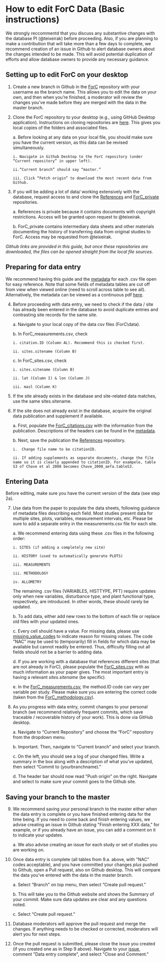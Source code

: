 # How to edit ForC Data (Basic instructions)
We strongly reccommentd that you discuss any substantive changes with the database PI (@teixeirak) before proceeding. Also, if  you are planning to make a contribution that will take more than a few days to complete, we recommend creation of an issue in Github to alert database owners about the changes intended to be made. This will avoid potential duplication of efforts and allow database owners to provide any necessary guidance.

## Setting up to edit ForC on your desktop

1.	Create a new branch in Github in the [ForC](https://github.com/forc-db/ForC/tree/master/data) repository with your username as the branch name. This allows you to edit the data on your own, and then when you’re finished, a moderator will review the changes you’ve made before they are merged with the data in the master branch.

2.	Clone the ForC repository to your desktop (e.g., using GitHub Desktop application). Instructions on cloning repositories are [here](https://help.github.com/desktop/guides/contributing-to-projects/cloning-a-repository-from-github-to-github-desktop/). This gives you local copies of the folders and associated files.  
    
    a.	Before looking at any data on your local file, you should make sure you have the current version, as this data can be revised simultaneously.
    
        i. Navigate in Github Desktop to the ForC repository (under “Current repository” in upper left).
        
        ii.“Current branch” should say “master.”
        
        iii. Click “Fetch origin” to download the most recent data from Github.

3.  If you will be adding a lot of data/ working extensively with the database, request access to and clone the [References](https://github.com/forc-db/References) and [ForC_private](https://github.com/forc-db/ForC_private) repositories. 
    
    a. References is private because it contains documents with copyright restrictions. Access will be granted upon request to @teixeirak.
   
    b. ForC_private contains intermediary data sheets and other materials documenting the history of transferring data from original studies to ForC. Access may be requested from @teixeirak.

 
*Github links are provided in this guide, but once these repositories are downloaded, the files can be opened straight from the local file sources.*

## Preparing for data entry
We recommend having this guide and the [metadata](https://github.com/forc-db/ForC/tree/master/metadata) for each .csv file open for easy reference. Note that some fields of metadata tables are cut off from view when viewed online (need to scroll across table to see all). Alternatively, the metadata can be viewed as a continuous pdf [here](https://esajournals.onlinelibrary.wiley.com/action/downloadSupplement?doi=10.1002%2Fecy.2229&file=ecy2229-sup-0002-MetadataS1.pdf).

4.	Before proceeding with data entry, we need to check if the data / site has already been entered in the database to avoid duplicate entries and contrasting site records for the same site.
    
    a.	Navigate to your local copy of the data csv files (ForC\data).

    b.	In ForC_measurements.csv, check
    
        i. citation.ID (Column AL). Recommend this is checked first.
        
        ii. sites.sitename (Column B)
        
    c.	In ForC_sites.csv, check
    
        i. sites.sitename (Column B)
        
        ii. lat (Column I) & lon (Column J)
        
        iii. masl (Column K)
        
5.	If the site already exists in the database and site-related data matches, use the same sites.sitename.

6.	If the site does not already exist in the database, acquire the original data publication and supplement if available. 

    a. First, populate the [ForC_citations.csv](https://github.com/forc-db/ForC/blob/master/data/ForC_citations.csv) with the information from the publication. Descriptions of the headers can be found in the [metadata](https://github.com/forc-db/ForC/blob/master/metadata/citations_metadata.csv).
    
    b. Next, save the publication the [References](https://github.com/forc-db/References) repository. 

        i.	Change file name to be citationID.
    
        ii.	If adding supplements as separate documents, change the file name so it is clearly appended to citationID. For exampele, table S3 of Chave et al 2008 becomes Chave_2008_aefa.tableS3.



## Entering Data
Before editing, make sure you have the current version of the data (see step 2a).

7.	Use data from the paper to populate the data sheets, following guidance of metadata files describing each field. Most studies present data for multiple sites, plots, variables, measurement intervals, etc. Please be sure to add a separate entry in the measurements.csv file for each site.

    a.	We recommend entering data using these .csv files in the following order:
    
        i. SITES (if adding a completely new site)
        
        ii. HISTORY (used to automatically generate PLOTS)
        
        iii. MEASUREMENTS
        
        iii. METHODOLOGY
        
        iv. ALLOMETRY   
        
      The remaining .csv files (VARIABLES, HISTTYPE, PFT) require updates only when new variables, disturbance type, and plant functional type, respectively, are introduced. In other words, these should rarely be updated.
        
    b.	To add data, either add new rows to the bottom of each file or replace old files with your updated ones.
    
    c.	Every cell should have a value. For missing data, please use [missing_value_codes](https://github.com/forc-db/ForC/blob/master/metadata/missing%20value%20codes.csv) to indicate reason for missing values. The code "NAC" may be used to (temporarily) fill in fields for which data may be available but cannot readily be entered. Thus, difficulty filling out all fields should not be a barrier to adding data. 
    
    d. If you are working with a database that references different sites (that are not already in ForC), please populate the [ForC_sites.csv](https://github.com/forc-db/ForC/blob/master/data/ForC_sites.csv) with as much information as your paper gives. The most important entry is having a relevant *sites.sitename* (be specific).
    
    e. In the [ForC_measurements.csv](https://github.com/forc-db/ForC/blob/master/data/ForC_measurements.csv), the method.ID code can vary per variable per study. Please make sure you are entering the correct code (taken from the [ForC_methodology.csv](https://github.com/forc-db/ForC/blob/master/data/ForC_methodology.csv)).
    
   
8.	As you progress with data entry, commit changes to your personal branch (we recommend relatively frequent commits, which save traceable / recoverable history of your work). This is done via GitHub desktop.

    a.	Navigate to “Current Repository” and choose the “ForC” repository from the dropdown menu.
    
    b.	Important. Then, navigate to “Current branch” and select your branch. 
    
    c.	On the left, you should see a log of your changed files. Write a summary in the box along with a description of what you’ve updated, then select “Commit to (yourbranchname).” 
    
    d. The header bar should now read "Push origin" on the right. Navigate and select to make sure your commit goes to the Github site.
  
## Saving your branch to the master

9. We recommend saving your personal branch to the master either when the data entry is complete or you have finished entering data for the time being. If you need to come back and finish entering values, we advise creating an issue in Github stating "Finish entering XXX data," for example, or if you already have an issue, you can add a comment on it to indicate your updates.
    
    a. We also advise creating an issue for each study or set of studies you are working on.

10.	Once data entry is complete (all tables from 9.a. above, with "NAC" codes acceptable), and you have committed your changes *plus* pushed to Github, open a Pull request, also on Github desktop. This will compare the data you’ve entered with the data in the master branch.

    a.	Select “Branch” on top menu, then select “Create pull request.”
    
    b.	This will take you to the Github website and shows the Summary of your commit. Make sure data updates are clear and any questions noted.
    
    c.	Select “Create pull request.” 

11.	Database moderators will approve the pull request and merge the changes. If anything needs to be checked or corrected, moderators will alert you for next steps.

12. Once the pull request is submitted, please close the issue you created (if you created one as in Step 9 above). Navigate to your [issue](https://github.com/forc-db/ForC/issues/), comment "Data entry complete", and select "Close and Comment."
